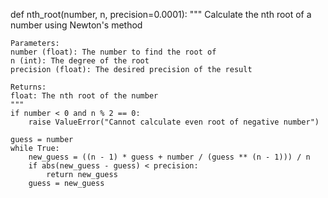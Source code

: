 def nth_root(number, n, precision=0.0001):
    """
    Calculate the nth root of a number using Newton's method
    
    Parameters:
    number (float): The number to find the root of
    n (int): The degree of the root
    precision (float): The desired precision of the result
    
    Returns:
    float: The nth root of the number
    """
    if number < 0 and n % 2 == 0:
        raise ValueError("Cannot calculate even root of negative number")
    
    guess = number
    while True:
        new_guess = ((n - 1) * guess + number / (guess ** (n - 1))) / n
        if abs(new_guess - guess) < precision:
            return new_guess
        guess = new_guess
